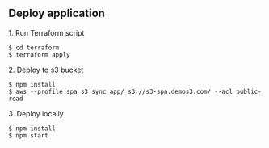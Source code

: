 ## Deploy application 

1\. Run Terraform script
```
$ cd terraform
$ terraform apply
```
2\. Deploy to s3 bucket
```
$ npm install
$ aws --profile spa s3 sync app/ s3://s3-spa.demos3.com/ --acl public-read
```

3\. Deploy locally
```
$ npm install
$ npm start
```